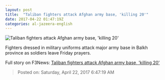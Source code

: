```yaml
---
layout: post
title:  "Taliban fighters attack Afghan army base, 'killing 20'"
date: 2017-04-22 01:47:19Z
categories: al-jazeera-english
---
```


![Taliban fighters attack Afghan army base, 'killing 20'](http://www.aljazeera.com/mritems/Images/2017/4/21/0539d7f155744792b0862caf454324cf_18.jpg)

Fighters dressed in military uniforms attack major army base in Balkh province as soldiers leave Friday prayers.


Full story on F3News: [Taliban fighters attack Afghan army base, 'killing 20'](http://www.f3nws.com/n/pp4ZC)

> Posted on: Saturday, April 22, 2017 6:47:19 AM
